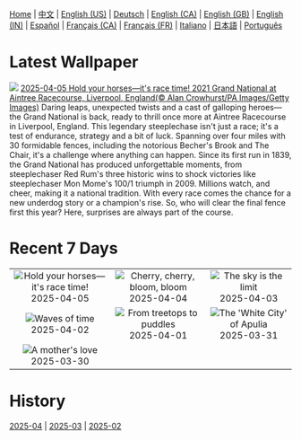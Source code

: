 [Home](../README.md) | [中文](zh-CN.md) | [English (US)](en-US.md) | [Deutsch](de-DE.md) | [English (CA)](en-CA.md) | [English (GB)](en-GB.md) | [English (IN)](en-IN.md) | [Español](es-ES.md) | [Français (CA)](fr-CA.md) | [Français (FR)](fr-FR.md) | [Italiano](it-IT.md) | [日本語](ja-JP.md) | [Português](pt-BR.md)

# Latest Wallpaper
![](https://www.bing.com/th?id=OHR.GrandNational2025_EN-GB3927450244_UHD.jpg)
[2025-04-05 Hold your horses—it's race time! 2021 Grand National at Aintree Racecourse, Liverpool, England(© Alan Crowhurst/PA Images/Getty Images)](https://www.bing.com/th?id=OHR.GrandNational2025_EN-GB3927450244_UHD.jpg)
Daring leaps, unexpected twists and a cast of galloping heroes—the Grand National is back, ready to thrill once more at Aintree Racecourse in Liverpool, England. This legendary steeplechase isn't just a race; it's a test of endurance, strategy and a bit of luck. Spanning over four miles with 30 formidable fences, including the notorious Becher's Brook and The Chair, it's a challenge where anything can happen. Since its first run in 1839, the Grand National has produced unforgettable moments, from steeplechaser Red Rum's three historic wins to shock victories like steeplechaser Mon Mome's 100/1 triumph in 2009. Millions watch, and cheer, making it a national tradition. With every race comes the chance for a new underdog story or a champion's rise. So, who will clear the final fence first this year? Here, surprises are always part of the course.

# Recent 7 Days
|  |  |  |
|:---:|:---:|:---:|
| ![](https://www.bing.com/th?id=OHR.GrandNational2025_EN-GB3927450244_400x240.jpg "Hold your horses—it's race time!") 2025-04-05 | ![](https://www.bing.com/th?id=OHR.CherryBlossomDC_EN-GB3780298287_400x240.jpg "Cherry, cherry, bloom, bloom") 2025-04-04 | ![](https://www.bing.com/th?id=OHR.SaguaroRainbow_EN-GB1954302225_400x240.jpg "The sky is the limit") 2025-04-03 |
| ![](https://www.bing.com/th?id=OHR.UtahBadlands_EN-GB1912634254_400x240.jpg "Waves of time") 2025-04-02 | ![](https://www.bing.com/th?id=OHR.TicanFrog_EN-GB2046965668_400x240.jpg "From treetops to puddles") 2025-04-01 | ![](https://www.bing.com/th?id=OHR.ItalyOstuni_EN-GB1857300472_400x240.jpg "The 'White City' of Apulia") 2025-03-31 |
| ![](https://www.bing.com/th?id=OHR.ElephantGrass_EN-GB8382422599_400x240.jpg "A mother's love") 2025-03-30 |  |  |

# History
[2025-04](../archives/wallpaper/en-GB/w_2025_04.md) | [2025-03](../archives/wallpaper/en-GB/w_2025_03.md) | [2025-02](../archives/wallpaper/en-GB/w_2025_02.md)
